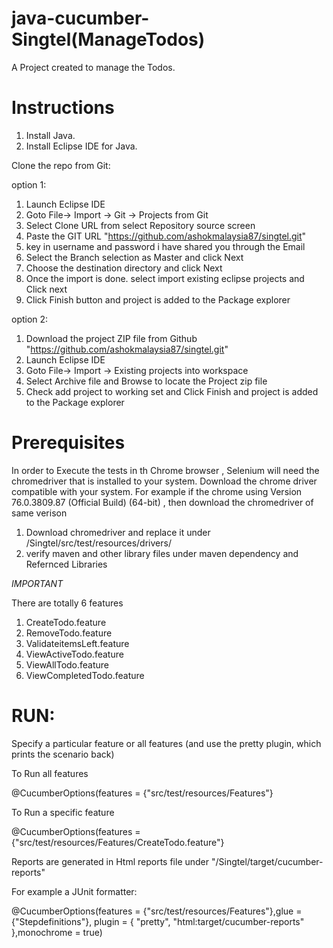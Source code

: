# java-cucumber-Singtel(ManageTodos)

A Project created to manage the Todos.

# Instructions

1. Install Java.
2. Install Eclipse IDE for Java.

Clone the repo from Git:

option 1:

1. Launch Eclipse IDE
2. Goto File-> Import -> Git -> Projects from Git
3. Select Clone URL from select Repository source screen
4. Paste the GIT URL "https://github.com/ashokmalaysia87/singtel.git"
5. key in username and password i have shared you through the Email
6. Select the Branch selection as Master and click Next
7. Choose the destination directory and click Next
8. Once the import is done. select import existing eclipse projects and Click next
9. Click Finish button and project is added to the Package explorer


option 2:

1. Download the project ZIP file from Github "https://github.com/ashokmalaysia87/singtel.git"
2. Launch Eclipse IDE
3. Goto File-> Import -> Existing projects into workspace
4. Select Archive file and Browse to locate the Project zip file
5. Check add project to working set and Click Finish and project is added to the Package explorer

# Prerequisites

In order to Execute the tests in th Chrome browser , Selenium will need the chromedriver that is installed to your system.
Download the chrome driver compatible with your system.
For example if the chrome using Version 76.0.3809.87 (Official Build) (64-bit) , then download the chromedriver of same verison

1. Download chromedriver and replace it under /Singtel/src/test/resources/drivers/
2. verify maven and other library files under maven dependency and Refernced Libraries

*IMPORTANT*

There are totally 6 features

1. CreateTodo.feature
2. RemoveTodo.feature
3. ValidateitemsLeft.feature
4. ViewActiveTodo.feature
5. ViewAllTodo.feature
6. ViewCompletedTodo.feature

# RUN:

Specify a particular feature or all features (and use the pretty plugin, which prints the scenario back)

To Run all features

@CucumberOptions(features = {"src/test/resources/Features"}

To Run a specific feature

@CucumberOptions(features = {"src/test/resources/Features/CreateTodo.feature"}

Reports are generated in Html reports file under "/Singtel/target/cucumber-reports"

For example a JUnit formatter:

@CucumberOptions(features = {"src/test/resources/Features"},glue = {"Stepdefinitions"},
plugin = { "pretty", "html:target/cucumber-reports" },monochrome = true)
